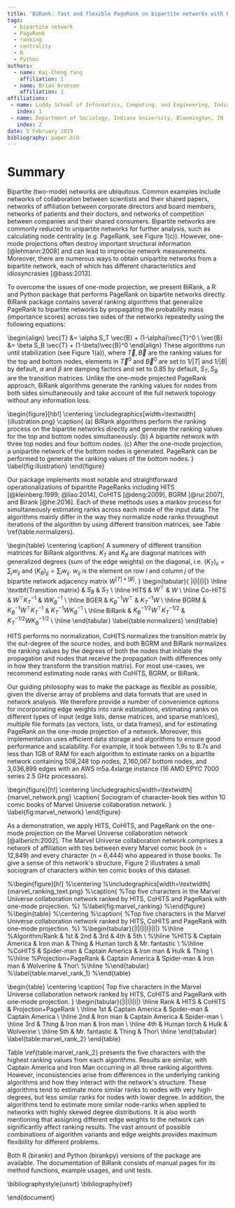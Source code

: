 ```yaml
---
title: 'BiRank: fast and flexible PageRank on bipartite networkx with Python and R'
tags:
  - bipartite network
  - PageRank
  - ranking
  - centrality
  - R
  - Python
authors:
  - name: Kai-Cheng Yang
    affiliation: 1
  - name: Brian Aronson
    affiliation: 1
affiliations:
 - name: Luddy School of Informatics, Computing, and Engineering, Indiana University, Bloomington, IN
   index: 1
 - name: Department of Sociology, Indiana University, Bloomington, IN
   index: 2
date: 5 February 2019
bibliography: paper.bib
---
```


# Summary

Bipartite (two-mode) networks are ubiquitous. Common examples include networks of collaboration between scientists and their shared papers, networks of affiliation between corporate directors and board members, networks of patients and their doctors, and networks of competition between companies and their shared consumers. Bipartite networks are commonly reduced to unipartite networks for further analysis, such as calculating node centrality (e.g. PageRank, see Figure 1(c)). However, one-mode projections often destroy important structural information [@lehmann:2008] and can lead to imprecise network measurements. Moreover, there are numerous ways to obtain unipartite networks from a bipartite network, each of which has different characteristics and idiosyncrasies [@bass:2013].

To overcome the issues of one-mode projection, we present BiRank, a R and Python package that performs PageRank on bipartite networks directly. BiRank package contains several ranking algorithms that generalize PageRank to bipartite networks by propagating the probability mass (importance scores) across two sides of the networks repeatedly using the following equations:

\begin{align}
    \vec{T} &= \alpha S_T \vec{B} + (1-\alpha)\vec{T}^0 \\
    \vec{B} &= \beta S_B \vec{T} + (1-\beta)\vec{B}^0
\end{align}
These algorithms run until stabilization (see Figure 1(a)), where $\vec{T},\vec{B}$ are the ranking values for the top and bottom nodes, elements in $\vec{T}^0$ and $\vec{B}^0$ are set to $1/|T|$ and $1/|B|$ by default, $\alpha$ and $\beta$ are damping factors and set to 0.85 by default, $S_T, S_B$ are the transition matrices.
Unlike the one-mode projected PageRank approach, BiRank algorithms generate the ranking values for nodes from both sides simultaneously and take account of the full network topology without any information loss.


\begin{figure}[hb!]
\centering
\includegraphics[width=\textwidth]{illustration.png}
\caption{
(a) BiRank algorithms perform the ranking process on the bipartite networks directly and generate the ranking values for the top and bottom nodes simultaneously.
(b) A bipartite network with three top nodes and four bottom nodes.
(c) After the one-mode projection, a unipartite network of the bottom nodes is generated.
PageRank can be performed to generate the ranking values of the bottom nodes.
}
\label{fig:illustration}
\end{figure}

Our package implements most notable and straightforward operationalizations of biparitite PageRanks including HITS [@kleinberg:1999; @liao:2014], CoHITS [@deng:2009], BGRM [@rui:2007], and Birank [@he:2016].
Each of these methods uses a markov process for simultaneously estimating ranks across each mode of the input data. The algorithms mainly differ in the way they normalize node ranks throughout iterations of the algorithm by using different transition matrices, see Table \ref{table:normalizers}.

\begin{table}
\centering
\caption{
A summery of different transition matrices for BiRank algorithms.
$K_T$ and $K_B$ are diagonal matrices with generalized degrees (sum of the edge weights) on the diagonal, i.e.  $(K_T)_{ii} = \sum_j w_{ij}$ and $(K_B)_{jj} = \sum_i w_{ij}$.
$w_{ij}$ is the element on row $i$ and column $j$ of the bipartite network adjacency matrix $W^{|T|\times |B|}$.
}
\begin{tabular}{ |l|l|l|l|} 
 \hline
 \textbf{Transition matrix} & $S_B$ & $S_T$ \\ 
 \hline
 HITS & $W^\top$ & $W$ \\ 
 \hline
 Co-HITS & $W^\top K_T^{-1}$ & $W K_B^{-1}$ \\ 
 \hline
 BGER & $K_B^{-1} W^\top$ & $K_T^{-1} W$ \\
 \hline
 BGRM & $K_B^{-1} W^\top K_T^{-1}$ & $K_T^{-1} W K_B^{-1}$ \\
 \hline
 BiRank & $K_B^{-1/2} W^\top K_T^{-1/2}$ & $K_T^{-1/2} W K_B^{-1/2}$ \\
 \hline
\end{tabular}
\label{table:normalizers}
\end{table}

HITS performs no normalization, CoHITS normalizes the transition matrix by the out-degree of the source nodes, and both BGRM and BiRank normalizes the ranking values by the degrees of both the nodes that initiate the propagation and nodes that receive the propagation (with differences only in how they transform the transition matrix). For most use-cases, we recommend estimating node ranks with CoHITS, BGRM, or BiRank. 

Our guiding philosophy was to make the package as flexible as possible, given the diverse array of problems and data formats that are used in network analysis. We therefore provide a number of convenience options for incorporating edge weights into rank estimations, estimating ranks on different types of input (edge lists, dense matrices, and sparse matrices), multiple file formats (as vectors, lists, or data frames), and for estimating PageRank on the one-mode projection of a network.
Moreover, this implementation uses efficient data storage and algorithms to ensure good performance and scalability.
For example, it took between 1.9s to 8.7s and less than 1GB of RAM for each algorithm to estimate ranks on a bipartite network containing 508,248 top nodes, 2,160,067 bottom nodes, and 3,036,899 edges with an AWS m5a.4xlarge instance (16 AMD EPYC 7000 series 2.5 GHz processors).

\begin{figure}[h!]
\centering
\includegraphics[width=\textwidth]{marvel_network.png}
\caption{
Sociogram of character-book ties within 10 comic books of Marvel Universe collaboration network.
}
\label{fig:marvel_network}
\end{figure}

As a demonstration, we apply HITS, CoHITS, and PageRank on the one-mode projection on the Marvel Universe collaboration network  [@alberich:2002].
The Marvel Universe collaboration network comprises a network of affiliation with ties between every Marvel comic book (n = 12,849) and every character (n = 6,444) who appeared in those books. To give a sense of this network's structure, Figure 2 illustrates a small sociogram of characters within ten comic books of this dataset.

%\begin{figure}[h!]
%\centering
%\includegraphics[width=\textwidth]{marvel_ranking_text.png}
%\caption{
%Top five characters in the Marvel Universe collaboration network ranked by HITS, CoHITS and PageRank with one-mode projection.
%}
%\label{fig:marvel_ranking}
%\end{figure}
%\begin{table}
%\centering
%\caption{
%Top five characters in the Marvel Universe collaboration network ranked by HITS, CoHITS and PageRank with one-mode projection.
%}
%\begin{tabular}{|l|l|l|l|l|l|} 
 %\hline
 %Algorithm/Rank & 1st & 2nd & 3rd & 4th & 5th \\
 %\hline
 %HITS & Captain America & Iron man & Thing & Human torch & Mr. fantastic \\
 %\hline
 %CoHITS & Spider-man &  Captain America & Iron man & Hulk & Thing \\
 %\hline
 %Projection+PageRank & Captain America & Spider-man & Iron man & Wolverine & Thor\\
 %\hline
%\end{tabular}
%\label{table:marvel_rank_1}
%\end{table}

\begin{table}
\centering
\caption{
Top five characters in the Marvel Universe collaboration network ranked by HITS, CoHITS and PageRank with one-mode projection.
}
\begin{tabular}{|l|l|l|l|} 
\hline
Rank & HITS & CoHITS & Projection+PageRank \\
\hline
1st & Captain America & Spider-man & Captain America \\
\hline
2nd & Iron man & Captain America & Spider-man \\
\hline
3rd & Thing & Iron man & Iron man \\
\hline
4th & Human torch & Hulk & Wolverine \\
\hline
5th & Mr. fantastic & Thing  & Thor\\
\hline
\end{tabular}
\label{table:marvel_rank_2}
\end{table}


Table \ref{table:marvel_rank_2} presents the five characters with the highest ranking values from each algorithms.
Results are similar, with Captain America and Iron Man occurring in all three ranking algorithms. 
However, inconsistencies arise from differences in the underlying ranking algorithms and how they interact with the network's structure. 
These algorithms tend to estimate more similar ranks to nodes with very high-degrees, but less similar ranks for nodes with lower degree. In addition, the algorithms tend to estimate more similar node-ranks when applied to networks with highly skewed degree distributions.
It is also worth mentioning that assigning different edge weights to the network can significantly affect ranking results.
The vast amount of possible combinations of algorithm variants and edge weights provides maximum flexibility for different problems.

Both R (birankr) and Python (birankpy) versions of the package are available. The documentation of BiRank consists of manual pages for its method functions, example usages, and unit tests.



\bibliographystyle{unsrt}
\bibliography{ref}

\end{document}
